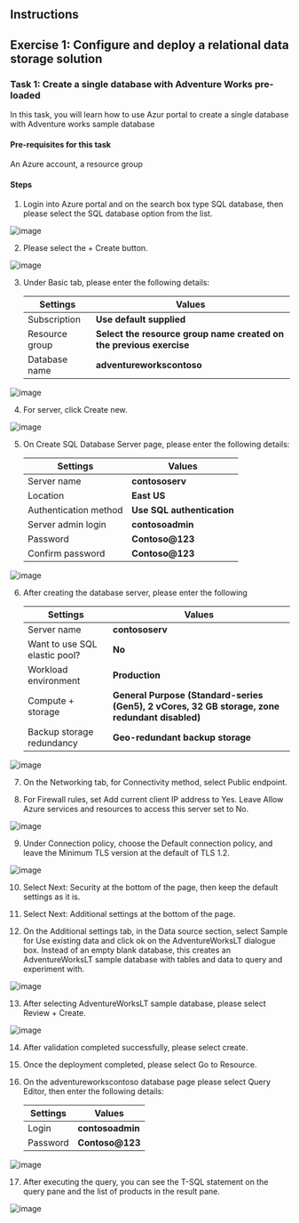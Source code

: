 ## Instructions

## Exercise 1: Configure and deploy a relational data storage solution 

### Task 1: Create a single database with Adventure Works pre-loaded

In this task, you will learn how to use Azur portal to create a single database with Adventure works sample database

#### Pre-requisites for this task

An Azure account, a resource group

#### Steps

1. Login into Azure portal and on the search box type SQL database, then please select the SQL database option from the list.

![image](../media/db1.png)

2. Please select the + Create button.

![image](../media/db2.png)

3. Under Basic tab, please enter the following details:

    | Settings | Values |
    |  -- | -- |
    | Subscription | **Use default supplied** |
    | Resource group | **Select the resource group name created on the previous exercise** |
    | Database name | **adventureworkscontoso** |
   
![image](../media/db3.png) 

4. For server, click Create new.

![image](../media/db4.png) 

5. On Create SQL Database Server page, please enter the following details:

    | Settings | Values |
    |  -- | -- |      
    | Server name | **contososerv** |
    | Location | **East US** |
    | Authentication method | **Use SQL authentication** |
    | Server admin login | **contosoadmin** 
    | Password |  **Contoso@123** 
    | Confirm password | **Contoso@123** |    
    
![image](../media/db5.png)     

6. After creating the database server, please enter the following 

    | Settings | Values |
    |  -- | -- |      
    | Server name | **contososerv** |
    | Want to use SQL elastic pool? | **No** |
    | Workload environment | **Production** |
    | Compute + storage | **General Purpose (Standard-series (Gen5), 2 vCores, 32 GB storage, zone redundant disabled)** |
    | Backup storage redundancy |  **Geo-redundant backup storage** |
    
![image](../media/db6.png) 

7. On the Networking tab, for Connectivity method, select Public endpoint.

8. For Firewall rules, set Add current client IP address to Yes. Leave Allow Azure services and resources to access this server set to No. 

![image](../media/db7.png) 

9. Under Connection policy, choose the Default connection policy, and leave the Minimum TLS version at the default of TLS 1.2.

![image](../media/db8.png) 

10. Select Next: Security at the bottom of the page, then keep the default settings as it is.

11. Select Next: Additional settings at the bottom of the page.

12. On the Additional settings tab, in the Data source section, select Sample for Use existing data and click ok on the AdventureWorksLT dialogue box. Instead of an empty blank database, this creates an AdventureWorksLT sample database with tables and data to query and experiment with.

![image](../media/db9.png)

13. After selecting AdventureWorksLT sample database, please select Review + Create.

![image](../media/db10.png)

14. After validation completed successfully, please select create.

15. Once the deployment completed, please select Go to Resource.

16. On the adventureworkscontoso database page please select Query Editor, then enter the following details:

    | Settings | Values |
    |  -- | -- |      
    | Login | **contosoadmin** |
    | Password | **Contoso@123** |
    
![image](../media/db11.png)  
 
 17. After executing the query, you can see the T-SQL statement on the query pane and the list of products in the result pane.

![image](../media/db12.png) 



